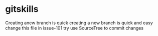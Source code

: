 # gitskills
Creating anew branch is quick
creating a new branch is quick and easy
change this file in issue-101
try use SourceTree to commit changes